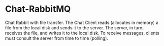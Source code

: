 # Chat-RabbitMQ
Chat Rabbit with file transfer. The Chat Client reads (allocates in memory) a file from the local disk and sends it to the server. The server, in turn, receives the file, and writes it to the local disk. To receive messages, clients must consult the server from time to time (polling).
